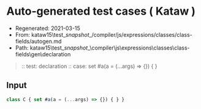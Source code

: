 # Auto-generated test cases ( Kataw )
- Regenerated: 2021-03-15
- From: kataw15\test\__snapshot__/compiler/js/expressions/classes/class-fields/autogen.md
- Path: kataw15\test\__snapshot__\compiler\js\expressions\classes\class-fields\gen\declaration
> :: test: declaration
> :: case: set #a(a = (...args) => {}) { }
## Input

`````js
class C { set #a(a = (...args) => {}) { } }
`````
